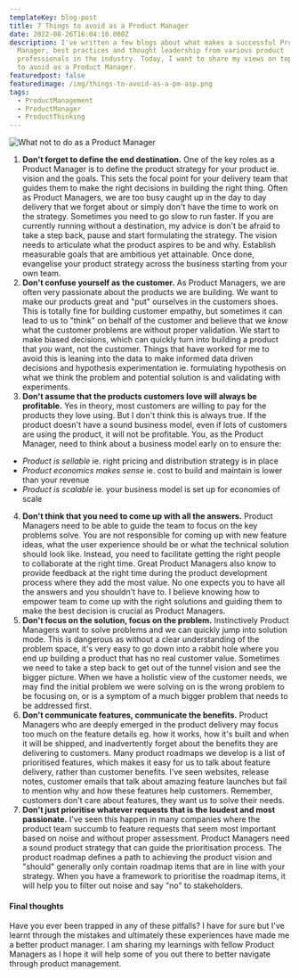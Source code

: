 ```yaml
---
templateKey: blog-post
title: 7 Things to avoid as a Product Manager
date: 2022-08-26T16:04:10.000Z
description: I've written a few blogs about what makes a successful Product
  Manager, best practices and thought leadership from various product
  professionals in the industry. Today, I want to share my views on top 7 things
  to avoid as a Product Manager.
featuredpost: false
featuredimage: /img/things-to-avoid-as-a-pm-asp.png
tags:
  - ProductManagement
  - ProductManager
  - ProductThinking
---
```

![What not to do as a Product Manager](/img/things-to-avoid-as-a-pm-asp.png)

1. **Don't forget to define the end destination.** One of the key roles as a Product Manager is to define the product strategy for your product ie. vision and the goals. This sets the focal point for your delivery team that guides them to make the right decisions in building the right thing. Often as Product Managers, we are too busy caught up in the day to day delivery that we forget about or simply don't have the time to work on the strategy. Sometimes you need to go slow to run faster. If you are currently running without a destination, my advice is don't be afraid to take a step back, pause and start formulating the strategy. The vision needs to articulate what the product aspires to be and why. Establish measurable goals that are ambitious yet attainable. Once done, evangelise your product strategy across the business starting from your own team.
2. **Don't confuse yourself as the customer.** As Product Managers, we are often very passionate about the products we are building. We want to make our products great and "put" ourselves in the customers shoes. This is totally fine for building customer empathy, but sometimes it can lead to us to "think" on behalf of the customer and believe that we *know* what the customer problems are without proper validation. We start to make biased decisions, which can quickly turn into building a product that *you* want, not the customer. Things that have worked for me to avoid this is leaning into the data to make informed data driven decisions and hypothesis experimentation ie. formulating hypothesis on what we think the problem and potential solution is and validating with experiments.
3. **Don't assume that the products customers love will always be profitable.** Yes in theory, most customers are willing to pay for the products they love using. But I don't think this is always true. If the product doesn't have a sound business model, even if lots of customers are using the product, it will not be profitable. You, as the Product Manager, need to think about a business model early on to ensure the:

* *Product is sellable* ie. right pricing and distribution strategy is in place
* *Product economics makes sense* ie. cost to build and maintain is lower than your revenue
* *Product is scalable* ie. your business model is set up for economies of scale
4. **Don't think that you need to come up with all the answers.** Product Managers need to be able to guide the team to focus on the key problems solve. You are not responsible for coming up with new feature ideas, what the user experience should be or what the technical solution should look like. Instead, you need to facilitate getting the right people to collaborate at the right time. Great Product Managers also know to provide feedback at the right time during the product development process where they add the most value. No one expects you to have all the answers and you shouldn't have to. I believe knowing how to empower team to come up with the right solutions and guiding them to make the best decision is crucial as Product Managers.
5. **Don't focus on the solution, focus on the problem.** Instinctively Product Managers want to solve problems and we can quickly jump into solution mode. This is dangerous as without a clear understanding of the problem space, it's very easy to go down into a rabbit hole where you end up building a product that has no real customer value. Sometimes we need to take a step back to get out of the tunnel vision and see the bigger picture. When we have a holistic view of the customer needs, we may find the initial problem we were solving on is the wrong problem to be focusing on, or is a symptom of a much bigger problem that needs to be addressed first.
6. **Don't communicate features, communicate the benefits.** Product Managers who are deeply emerged in the product delivery may focus too much on the feature details eg. how it works, how it's built and when it will be shipped, and inadvertently forget about the benefits they are delivering to customers. Many product roadmaps we develop is a list of prioritised features, which makes it easy for us to talk about feature delivery, rather than customer benefits. I've seen websites, release notes, customer emails that talk about amazing feature launches but fail to mention why and how these features help customers. Remember, customers don't care about features, they want us to solve their needs.
7. **Don't just prioritise whatever requests that is the loudest and most passionate.** I've seen this happen in many companies where the product team succumb to feature requests that seem most important based on noise and without proper assessment. Product Managers need a sound product strategy that can guide the prioritisation process. The product roadmap defines a path to achieving the product vision and "should" generally only contain roadmap items that are in line with your strategy. When you have a framework to prioritise the roadmap items, it will help you to filter out noise and say "no" to stakeholders.

#### Final thoughts
Have you ever been trapped in any of these pitfalls? I have for sure but I've learnt through the mistakes and ultimately these experiences have made me a better product manager. I am sharing my learnings with fellow Product Managers as I hope it will help some of you out there to better navigate through product management.